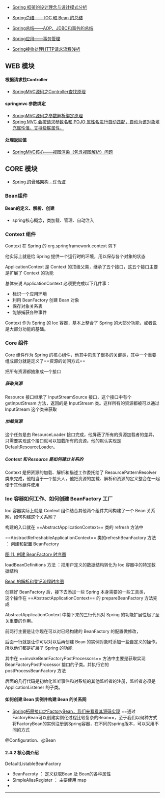 - [Spring 框架的设计理念与设计模式分析](https://www.ibm.com/developerworks/cn/java/j-lo-spring-principle/)

- [Spring总结—— IOC 和 Bean 的总结](https://www.cnblogs.com/solverpeng/p/5689360.html)

- [Spring总结——AOP、JDBC和事务的总结](https://www.cnblogs.com/solverpeng/p/5724806.html)

- [Spring应用——事务管理](https://www.cnblogs.com/solverpeng/p/5720740.html)
- [Spring接收处理HTTP请求流程浅析](https://blog.csdn.net/LeiXiaoTao_Java/article/details/83542907)

## WEB 模块
#### 根据请求找Controller
- [SpringMVC源码之Controller查找原理](https://www.cnblogs.com/w-y-c-m/p/8416630.html)

#### springmvc 参数绑定
- [SpringMVC源码之参数解析绑定原理](https://www.cnblogs.com/w-y-c-m/p/8443892.html)
- [Spring MVC 会按请求参数名和 POJO 属性名进行自动匹配，自动为该对象填充属性值。支持级联属性。](https://www.cnblogs.com/solverpeng/p/5733310.html)

#### 处理返回值
- [SpringMVC核心——视图渲染（包含视图解析）问题](https://www.cnblogs.com/solverpeng/p/5743609.html)


## CORE 模块
- [Spring 的骨骼架构 - 许令波](https://www.ibm.com/developerworks/cn/java/j-lo-spring-principle/)

### Bean组件
#### Bean的定义、解析、创建
- spring核心概念，类加载、管理、自动注入 

### Context 组件
Context 在 Spring 的 org.springframework.context 包下

他实际上就是给 Spring 提供一个运行时的环境，用以保存各个对象的状态

ApplicationContext 是 Context 的顶级父类，继承了五个接口，这五个接口主要是扩展了 Context 的功能

总体来说 ApplicationContext 必须要完成以下几件事：

- 标识一个应用环境
- 利用 BeanFactory 创建 Bean 对象
- 保存对象关系表
- 能够捕获各种事件

Context 作为 Spring 的 Ioc 容器，基本上整合了 Spring 的大部分功能，或者说是大部分功能的基础。

### Core 组件
Core 组件作为 Spring 的核心组件，他其中包含了很多的关键类，其中一个重要组成部分就是定义了==资源的访问方式==

把所有资源都抽象成一个接口

##### 获取资源 
Resource 接口继承了 InputStreamSource 接口，这个接口中有个 getInputStream 方法，返回的是 InputStream 类。这样所有的资源都被可以通过 InputStream 这个类来获取

##### 加载资源
这个任务是由 ResourceLoader 接口完成，他屏蔽了所有的资源加载者的差异，只需要实现这个接口就可以加载所有的资源，他的默认实现是 DefaultResourceLoader。

##### Context 和 Resource 是如何建立关系的
Context 是把资源的加载、解析和描述工作委托给了 ResourcePatternResolver 类来完成，他相当于一个接头人，他把资源的加载、解析和资源的定义整合在一起便于其他组件使用

### Ioc 容器如何工作、如何创建 BeanFactory 工厂
Ioc 容器实际上就是 Context 组件结合其他两个组件共同构建了一个 Bean 关系网，如何构建这个关系网？

构建的入口就在 ==AbstractApplicationContext== 类的 refresh 方法中

==AbstractRefreshableApplicationContext== 类的refreshBeanFactory 方法 ： 创建和配置 BeanFactory

[图 11. 创建 BeanFactory 时序图](https://www.ibm.com/developerworks/cn/java/j-lo-spring-principle/origin_image010.png)

loadBeanDefinitions 方法 ：把用户定义的数据结构转化为 Ioc 容器中的特定数据结构

[Bean 的解析和登记流程时序图](https://www.ibm.com/developerworks/cn/java/j-lo-spring-principle/origin_image011.png)

创建好 BeanFactory 后，接下去添加一些 Spring 本身需要的一些工具类，     
这个操作在 ==AbstractApplicationContext== 的 prepareBeanFactory 方法完成

AbstractApplicationContext 中接下来的三行代码对 Spring 的功能扩展性起了至关重要的作用。

前两行主要是让你现在可以对已经构建的 BeanFactory 的配置做修改，

后面一行就是让你可以对以后再创建 Bean 的实例对象时添加一些自定义的操作。所以他们都是扩展了 Spring 的功能

其中在 ==invokeBeanFactoryPostProcessors== 方法中主要是获取实现 BeanFactoryPostProcessor 接口的子类。并执行它的 postProcessBeanFactory 方法

后面的几行代码是初始化监听事件和对系统的其他监听者的注册，监听者必须是 ApplicationListener 的子类。

#### 如何创建 Bean 实例并构建 Bean 的关系网
- [Spring拓展接口之FactoryBean，我们来看看其源码实现](https://www.cnblogs.com/youzhibing/p/10528821.html)
==通过FactoryBean可以创建实例化过程比较复杂的Bean==，至于我们以何种方式将FactoryBean的实例注册到Spring容器，在不同的spring版本，可以采用不同的方式

@Configuration、@Bean


#### 2.4.2 核心类介绍
DefaultListableBeanFactory

-  BeanFacroty ： 定义获取Bean 及 Bean的各种属性
-  SimpleAliasRegister ： 主要使用 map
-  

---


